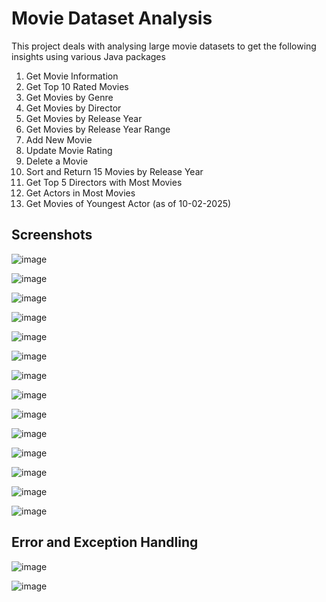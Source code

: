 # Movie Dataset Analysis

This project deals with analysing large movie datasets to get the following insights using various Java packages

1. Get Movie Information
2. Get Top 10 Rated Movies
3. Get Movies by Genre
4. Get Movies by Director
5. Get Movies by Release Year
6. Get Movies by Release Year Range
7. Add New Movie
8. Update Movie Rating
9. Delete a Movie
10. Sort and Return 15 Movies by Release Year
11. Get Top 5 Directors with Most Movies
12. Get Actors in Most Movies
13. Get Movies of Youngest Actor (as of 10-02-2025)

## Screenshots

![image](https://github.com/user-attachments/assets/49e02f6f-2c9e-4057-af2b-05b6baeac955)

![image](https://github.com/user-attachments/assets/2a2a497f-8812-4efc-b928-4d01746bbf64)

![image](https://github.com/user-attachments/assets/31657c23-2e75-4e75-b5d9-2ddf7f68a190)

![image](https://github.com/user-attachments/assets/85705405-edd9-4d34-8075-e834618279ff)

![image](https://github.com/user-attachments/assets/4fd76c6d-022e-4336-ac4e-ef6f2f24ce72)

![image](https://github.com/user-attachments/assets/c4a5a5a8-6f8b-4bcb-a519-2dbc6fe255d6)

![image](https://github.com/user-attachments/assets/280f0677-fb46-469f-b42d-63ef28f017f1)

![image](https://github.com/user-attachments/assets/664a1f16-c4b4-4877-9cec-4433cfd577d0)

![image](https://github.com/user-attachments/assets/60878ba8-2351-4800-be47-530b067d6d69)

![image](https://github.com/user-attachments/assets/2becb2d4-2494-4daf-959e-46d4ebda3336)

![image](https://github.com/user-attachments/assets/ec6f22e4-814d-4083-bee5-5ca441846232)

![image](https://github.com/user-attachments/assets/11633bf8-6eae-4712-afbe-7ef91b5dcfcc)

![image](https://github.com/user-attachments/assets/435899df-94c7-48c4-9353-1f55232809b9)

![image](https://github.com/user-attachments/assets/b7d81100-9711-419f-80f9-d3be0eb2d0e3)

## Error and Exception Handling

![image](https://github.com/user-attachments/assets/276ada50-c4b6-459d-a959-2c937f860c53)

![image](https://github.com/user-attachments/assets/e6b18537-991f-4348-893f-92050e9df92b)
